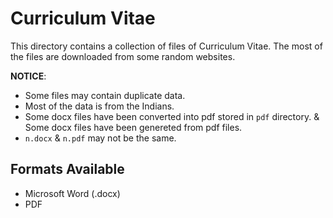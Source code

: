 Curriculum Vitae
================
This directory contains a collection of files of Curriculum Vitae. The most of the files are downloaded from some random websites. 

**NOTICE**:
* Some files may contain duplicate data.
* Most of the data is from the Indians.
* Some docx files have been converted into pdf stored in `pdf` directory. & Some docx files have been genereted from pdf files.
* `n.docx` & `n.pdf` may not be the same.

Formats Available
---------------------
- Microsoft Word (.docx)
- PDF


